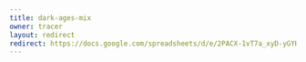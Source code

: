```yaml
---
title: dark-ages-mix
owner: tracer
layout: redirect
redirect: https://docs.google.com/spreadsheets/d/e/2PACX-1vT7a_xyD-yGYHTRmsWwLD1ph0cs7gf8NaEj5h90gfUEESpLcbDem7kS1YHDDqfKCN_-Rz-GJdwn67VC/pubhtml?gid=810466410
---
```

